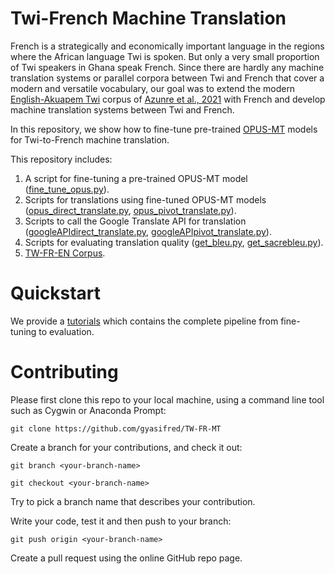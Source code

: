 # Twi-French Machine Translation
French is a strategically and economically important language in the regions where the African language Twi is spoken. But only a very small proportion of Twi speakers in Ghana speak French. Since there are hardly any machine translation systems or parallel corpora between Twi and French that cover a modern and versatile vocabulary, our goal was to extend the modern [English-Akuapem Twi](https://zenodo.org/record/4432117#.Y_hwwdLP1Nj) corpus of [Azunre et al., 2021](https://arxiv.org/abs/2103.15625) with French and develop machine translation systems between Twi and French.


In this repository, we show how to fine-tune pre-trained [OPUS-MT](https://github.com/Helsinki-NLP/Opus-MT) models for Twi-to-French machine translation.


This repository includes:
1. A script for fine-tuning a pre-trained OPUS-MT model ([fine_tune_opus.py](https://github.com/gyasifred/TW-FR-MT/blob/main/MT_systems/opus/fine_tune_opus.py)).
2. Scripts for translations using fine-tuned OPUS-MT models ([opus_direct_translate.py](https://github.com/gyasifred/TW-FR-MT/blob/main/MT_systems/opus/opus_direct_translate.py), [opus_pivot_translate.py](https://github.com/gyasifred/TW-FR-MT/blob/main/MT_systems/opus/opus_pivot_translate.py)).
3. Scripts to call the Google Translate API for translation ([googleAPIdirect_translate.py](https://github.com/gyasifred/TW-FR-MT/blob/main/MT_systems/Google_MT/googleAPIdirect_translate.py), [googleAPIpivot_translate.py](https://github.com/gyasifred/TW-FR-MT/blob/main/MT_systems/Google_MT/googleAPIpivot_translate.py)).
4. Scripts for evaluating translation quality ([get_bleu.py](https://github.com/gyasifred/TW-FR-MT/blob/main/MT_systems/evalution_scripts/get_bleu.py), [get_sacrebleu.py](https://github.com/gyasifred/TW-FR-MT/blob/main/MT_systems/evalution_scripts/get_sacrebleu.py)).
5. [TW-FR-EN Corpus](https://github.com/gyasifred/TW-FR-MT/tree/main/TW_FR_EN_corpus).


# Quickstart
We provide a [tutorials](https://github.com/gyasifred/TW-FR-MT/tree/main/tutorials) which contains the complete pipeline from fine-tuning to evaluation.

# Contributing
Please first clone this repo to your local machine, using a command line tool such as Cygwin or Anaconda Prompt:

```
git clone https://github.com/gyasifred/TW-FR-MT
```

Create a branch for your contributions, and check it out:

```
git branch <your-branch-name>
```

```
git checkout <your-branch-name>
```

Try to pick a branch name that describes your contribution.

Write your code, test it and then push to your branch:

```
git push origin <your-branch-name>
```

Create a pull request using the online GitHub repo page.


